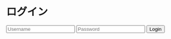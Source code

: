 # ログイン

<div id="loginInfo">
  <form id="loginForm">
    <input type="text" id="username" placeholder="Username" />
    <input type="password" id="password" placeholder="Password" />
    <button type="submit">Login</button>
  </form>
</div>

<script>
  async function login(username, password) {
    const response = await fetch(
      "https://docs.kano-lab.com/auth/wp-json/jwt-auth/v1/token",
      {
        method: "POST",
        headers: {
          "Content-Type": "application/json",
        },
        body: JSON.stringify({ username, password }),
      }
    );

    const data = await response.json();
    if (data.token) {
      sessionStorage.setItem("jwt", data.token);
      // console.log("Login successful:", data);
      fetchProtectedResource();
    } else {
      console.error("Login failed:", data.message);
    }
  }
</script>
<script>
  document
    .getElementById("loginForm")
    .addEventListener("submit", function (event) {
      event.preventDefault();
      const username = document.getElementById("username").value;
      const password = document.getElementById("password").value;
      login(username, password);
    });
</script>

<script>
  async function fetchProtectedResource() {
    const token = sessionStorage.getItem("jwt");
    const response = await fetch(
      "https://docs.kano-lab.com/auth/wp-json/protected/v1/resource",
      {
        headers: {
          Authorization: `Bearer ${token}`,
        },
      }
    );

    if (response.status === 200) {
      const data = await response.json();
      // console.log("Protected resource:", data);
      const info = document.getElementById('loginInfo');
      info.innerHTML = 'ログイン済みです。<br><br>';
      info.innerHTML += '学籍番号：' + data.username + '<br>';
      info.innerHTML += 'メールアドレス：' + data.email + '<br>';
    } else {
      console.error("Access denied:", response.status);
    }
  }
  fetchProtectedResource();
</script>
